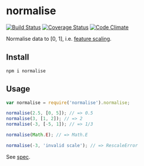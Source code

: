 # normalise

[![Build Status](https://travis-ci.org/javiercejudo/normalise.svg)](https://travis-ci.org/javiercejudo/normalise)
[![Coverage Status](https://coveralls.io/repos/javiercejudo/normalise/badge.svg?branch=master)](https://coveralls.io/r/javiercejudo/normalise?branch=master)
[![Code Climate](https://codeclimate.com/github/javiercejudo/normalise/badges/gpa.svg)](https://codeclimate.com/github/javiercejudo/normalise)

Normalise data to [0, 1], i.e. [feature scaling](http://en.wikipedia.org/wiki/Feature_scaling).

## Install

    npm i normalise

## Usage

```js
var normalise = require('normalise').normalise;

normalise(2.5, [0, 5]); // => 0.5
normalise(3, [1, 2]); // => 2
normalise(-3, [-5, 1]); // => 1/3

normalise(Math.E); // => Math.E

normalise(-3, 'invalid scale'); // => RescaleError
```

See [spec](test/spec.js).

